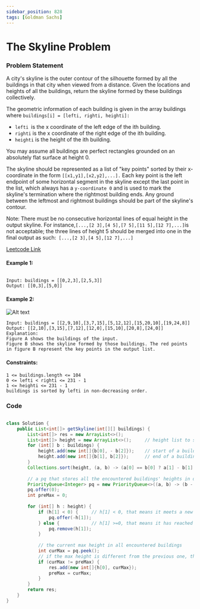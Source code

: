 ```yaml
---
sidebar_position: 828
tags: [Goldman Sachs]
---
```


# The Skyline Problem

### Problem Statement

A city's skyline is the outer contour of the silhouette formed by all the buildings in that city when viewed from a distance. Given the locations and heights of all the buildings, return the skyline formed by these buildings collectively.

The geometric information of each building is given in the array buildings where `buildings[i] = [lefti, righti, heighti]:`

- `lefti `is the x coordinate of the left edge of the ith building.
- `righti` is the x coordinate of the right edge of the ith building.
- `heighti` is the height of the ith building.

You may assume all buildings are perfect rectangles grounded on an absolutely flat surface at height 0.

The skyline should be represented as a list of "key points" sorted by their x-coordinate in the form `[[x1,y1],[x2,y2],...].` Each key point is the left endpoint of some horizontal segment in the skyline except the last point in the list, which always has a `y-coordinate 0` and is used to mark the skyline's termination where the rightmost building ends. Any ground between the leftmost and rightmost buildings should be part of the skyline's contour.

Note: There must be no consecutive horizontal lines of equal height in the output skyline. For instance,` [...,[2 3],[4 5],[7 5],[11 5],[12 7],...] `is not acceptable; the three lines of height 5 should be merged into one in the final output as such:` [...,[2 3],[4 5],[12 7],...]`



[Leetcode Link](https://leetcode.com/problems/the-skyline-problem/)

#### Example 1:

```

Input: buildings = [[0,2,3],[2,5,3]]
Output: [[0,3],[5,0]]
```

#### Example 2:
![Alt text](https://assets.leetcode.com/uploads/2020/12/01/merged.jpg)
```
Input: buildings = [[2,9,10],[3,7,15],[5,12,12],[15,20,10],[19,24,8]]
Output: [[2,10],[3,15],[7,12],[12,0],[15,10],[20,8],[24,0]]
Explanation:
Figure A shows the buildings of the input.
Figure B shows the skyline formed by those buildings. The red points in figure B represent the key points in the output list.
```

#### Constraints:
```
1 <= buildings.length <= 104
0 <= lefti < righti <= 231 - 1
1 <= heighti <= 231 - 1
buildings is sorted by lefti in non-decreasing order.
```

### Code

```java title="java Code"

class Solution {
    public List<int[]> getSkyline(int[][] buildings) {
        List<int[]> res = new ArrayList<>();
        List<int[]> height = new ArrayList<>();     // height list to store all buildings' heights
        for (int[] b : buildings) {
            height.add(new int[]{b[0], - b[2]});    // start of a building, height stored as negtive
            height.add(new int[]{b[1], b[2]});      // end of a building, height stored as positive
        }
        Collections.sort(height, (a, b) -> (a[0] == b[0] ? a[1] - b[1] : a[0] - b[0]));     // sort the height list
        
        // a pq that stores all the encountered buildings' heights in descending order
        PriorityQueue<Integer> pq = new PriorityQueue<>((a, b) -> (b - a));
        pq.offer(0);
        int preMax = 0;
        
        for (int[] h : height) {
            if (h[1] < 0) {     // h[1] < 0, that means it meets a new building, so add it to pq
                pq.offer(-h[1]);
            } else {            // h[1] >=0, that means it has reached the end of the building, so remove it from pq
                pq.remove(h[1]);
            }
            
            // the current max height in all encountered buildings
            int curMax = pq.peek();
            // if the max height is different from the previous one, that means a critical point is met, add to result list
            if (curMax != preMax) {
                res.add(new int[]{h[0], curMax});
                preMax = curMax;
            }
        }
        return res;
    }
}

```

